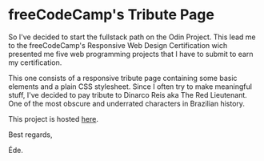 # freeCodeCamp's Tribute Page 

So I've decided to start the fullstack path on the Odin Project. This lead me to the freeCodeCamp's Responsive Web Design Certification wich presented me five web programming projects that I have to submit to earn my certification.

This one consists of a responsive tribute page containing some basic elements and a plain CSS stylesheet. Since I often try to make meaningful stuff, I've decided to pay tribute to Dinarco Reis aka The Red Lieutenant. One of the most obscure and underrated characters in Brazilian history.

This project is hosted [here](https://codepen.io/edesoares/full/KKmedzR).

Best regards,

Éde.